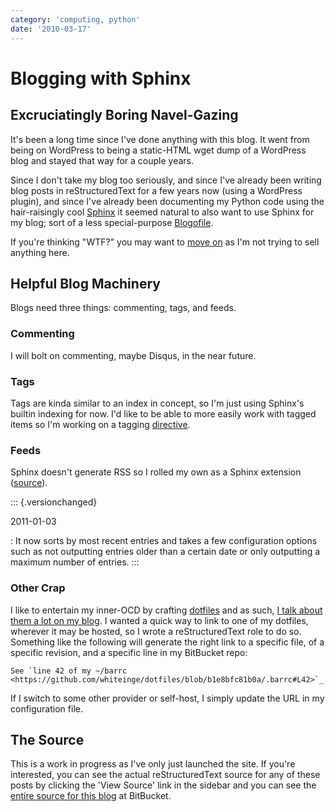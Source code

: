 ```yaml
---
category: 'computing, python'
date: '2010-03-17'
---
```


Blogging with Sphinx
====================

Excruciatingly Boring Navel-Gazing
----------------------------------

It's been a long time since I've done anything with this blog. It went
from being on WordPress to being a static-HTML wget dump of a WordPress
blog and stayed that way for a couple years.

Since I don't take my blog too seriously, and since I've already been
writing blog posts in reStructuredText for a few years now (using a
WordPress plugin), and since I've already been documenting my Python
code using the hair-raisingly cool [Sphinx](http://sphinx.pocoo.org/) it
seemed natural to also want to use Sphinx for my blog; sort of a less
special-purpose [Blogofile](http://www.blogofile.com/).

If you're thinking "WTF?" you may want to [move
on](http://www.flickr.com/search/?q=shiny+things) as I'm not trying to
sell anything here.

Helpful Blog Machinery
----------------------

Blogs need three things: commenting, tags, and feeds.

### Commenting

I will bolt on commenting, maybe Disqus, in the near future.

### Tags

Tags are kinda similar to an index in concept, so I'm just using
Sphinx's builtin indexing for now. I'd like to be able to more easily
work with tagged items so I'm working on a tagging
[directive](http://sphinx.pocoo.org/rest.html#directives).

### Feeds

Sphinx doesn't generate RSS so I rolled my own as a Sphinx extension
([source](https://github.com/whiteinge/eseth/blob/master/ext/feed.py)).

::: {.versionchanged}

2011-01-03

:   It now sorts by most recent entries and takes a few configuration
    options such as not outputting entries older than a certain date or
    only outputting a maximum number of entries.
:::

### Other Crap

I like to entertain my inner-OCD by crafting
[dotfiles](https://github.com/whiteinge/dotfiles) and as such, [I talk
about them a lot on my blog](../2005/dotfiles.html). I wanted a quick
way to link to one of my dotfiles, wherever it may be hosted, so I wrote
a reStructuredText role to do so. Something like the following will
generate the right link to a specific file, of a specific revision, and
a specific line in my BitBucket repo:

    See `line 42 of my ~/barrc
    <https://github.com/whiteinge/dotfiles/blob/b1e8bfc81b0a/.barrc#L42>`_.

If I switch to some other provider or self-host, I simply update the URL
in my configuration file.

The Source
----------

This is a work in progress as I've only just launched the site. If
you're interested, you can see the actual reStructuredText source for
any of these posts by clicking the 'View Source' link in the sidebar and
you can see the [entire source for this
blog](https://github.com/whiteinge/eseth) at BitBucket.

